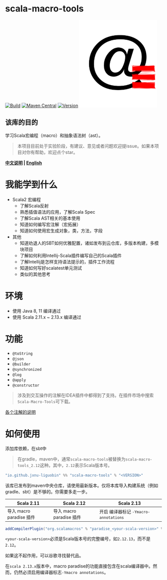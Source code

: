 # scala-macro-tools 

[![Build](https://github.com/jxnu-liguobin/scala-macro-tools/actions/workflows/ScalaCI.yml/badge.svg)](https://github.com/jxnu-liguobin/scala-macro-tools/actions/workflows/ScalaCI.yml) 
[![Maven Central](https://img.shields.io/maven-central/v/io.github.jxnu-liguobin/scala-macro-tools_2.13.svg?label=Maven%20Central)](https://search.maven.org/search?q=g:%22io.github.jxnu-liguobin%22%20AND%20a:%22scala-macro-tools_2.13%22)
[![Version](https://img.shields.io/jetbrains/plugin/v/17202-scala-macro-tools)](https://plugins.jetbrains.com/plugin/17202-scala-macro-tools) 
<img src=img.png alt="my icon" width =250/>

该库的目的
--

学习Scala宏编程（macro）和抽象语法树（ast）。

> 本项目目前处于实验阶段，有建议、意见或者问题欢迎提issue。如果本项目对你有帮助，欢迎点个star。

**[中文说明](./README.md) | [English](./README_EN.md)**

# 我能学到什么

- Scala2 宏编程
  - 了解Scala反射
  - 熟悉插值语法的应用，了解Scala Spec
  - 了解Scala AST相关的基本使用 
  - 知道如何编写宏注解（宏拓展）
  - 知道如何使用宏生成对象，类，方法，字段  
- 其他    
  - 知道劝退人的SBT如何优雅配置，诸如发布到云仓库，多版本构建，多模块项目
  - 了解如何利用Intellij-Scala插件编写自己的Scala插件
  - 了解Intellij是怎样支持语法提示的，插件工作流程
  - 知道如何写好scalatest单元测试
  - 类似的其他思考
    
# 环境

- 使用 Java 8, 11 编译通过
- 使用 Scala 2.11.x ~ 2.13.x 编译通过

# 功能

- `@toString`
- `@json`
- `@builder`
- `@synchronized`
- `@log`
- `@apply`
- `@constructor`

> 涉及到交互操作的注解在IDEA插件中都得到了支持。在插件市场中搜索`Scala-Macro-Tools`可下载。

[各个注解的说明](./docs/howToUse.md)

# 如何使用

添加库依赖，在sbt中

> 在gradle，maven中，通常`scala-macro-tools`被替换为`scala-macro-tools_2.12`这种。其中，`2.12`表示Scala版本号。

```scala
"io.github.jxnu-liguobin" %% "scala-macro-tools" % "<VERSION>"
```

该库已发布到maven中央仓库，请使用最新版本。仅将本库导入构建系统（例如gradle、sbt）是不够的。你需要多走一步。

| Scala 2.11               | Scala 2.12               | Scala 2.13                            |
| ------------------------ | ------------------------ | ------------------------------------- |
| 导入 macro paradise 插件 | 导入 macro paradise 插件 | 开启 编译器标记 `-Ymacro-annotations` |

```scala
addCompilerPlugin("org.scalamacros" % "paradise_<your-scala-version>" % "<plugin-version>")
```

`<your-scala-version>`必须是Scala版本号的完整编号，如`2.12.13`，而不是`2.12`。

如果这不起作用，可以谷歌寻找替代品。

在`scala 2.13.x`版本中，macro paradise的功能直接包含在scala编译器中。然而，仍然必须启用编译器标志`-Ymacro annotations`。
